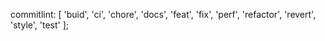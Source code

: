 commitlint: [ 'buid', 'ci', 'chore', 'docs', 'feat', 'fix', 'perf', 'refactor', 'revert', 'style', 'test' ];